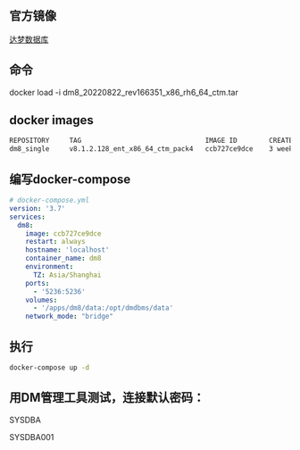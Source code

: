 ## 官方镜像

 [达梦数据库](https://eco.dameng.com/download/)

## 命令

docker load -i dm8_20220822_rev166351_x86_rh6_64_ctm.tar
## docker images

```sh
REPOSITORY     TAG                               IMAGE ID        CREATED             SIZE
dm8_single     v8.1.2.128_ent_x86_64_ctm_pack4   ccb727ce9dce    3 weeks ago         432MB
```

## 编写docker-compose

```yml
# docker-compose.yml
version: '3.7'
services:
  dm8:
    image: ccb727ce9dce
    restart: always
    hostname: 'localhost'
    container_name: dm8
    environment:
      TZ: Asia/Shanghai
    ports:
      - '5236:5236'
    volumes:
      - '/apps/dm8/data:/opt/dmdbms/data'
    network_mode: "bridge"
```

## 执行

```sh
docker-compose up -d  
```

## 用DM管理工具测试，连接默认密码： 

SYSDBA

SYSDBA001